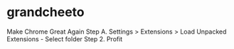 # grandcheeto
Make Chrome Great Again
Step A. Settings > Extensions > Load Unpacked Extensions - Select folder
Step 2. Profit
